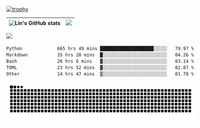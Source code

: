 [![trophy](https://github-profile-trophy.vercel.app/?username=ocss884&column=7)](https://github.com/ocss884)

| ![Lin's GitHub stats](https://github-readme-stats.vercel.app/api?username=ocss884&show_icons=true&hide_border=True&count_private=true) | ![](https://github-readme-streak-stats.herokuapp.com?user=ocss884&hide_border=true&date_format=M%20j%5B%2C%20Y%5D&ring=7EDDCF&fire=7EDDCF") |
| ------------------------------------------------------------ | ------------------------------------------------------------ |

![](https://komarev.com/ghpvc/?username=ocss884&color=brightgreen)

<!--START_SECTION:waka-->

```txt
Python             665 hrs 49 mins ████████████████████░░░░░   79.97 %
Markdown           35 hrs 28 mins  █░░░░░░░░░░░░░░░░░░░░░░░░   04.26 %
Bash               26 hrs 6 mins   ▓░░░░░░░░░░░░░░░░░░░░░░░░   03.14 %
TOML               23 hrs 52 mins  ▓░░░░░░░░░░░░░░░░░░░░░░░░   02.87 %
Other              14 hrs 47 mins  ▒░░░░░░░░░░░░░░░░░░░░░░░░   01.78 %
```

<!--END_SECTION:waka-->

<p align="center">
   <img src="https://github.com/ocss884/ocss884/blob/output/github-snake.svg" alt="snake">
</p>
